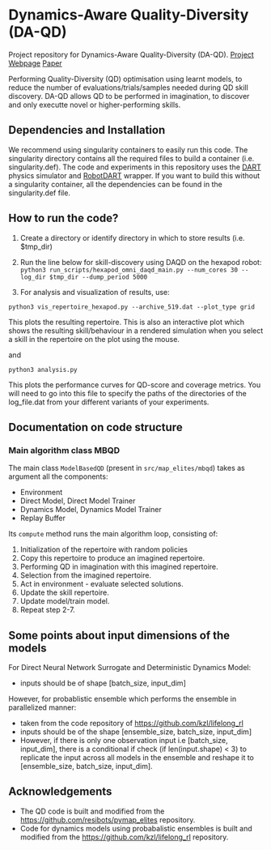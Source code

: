 # Dynamics-Aware Quality-Diversity (DA-QD)
Project repository for Dynamics-Aware Quality-Diversity (DA-QD). [Project Webpage](https://sites.google.com/view/da-qd/home) [Paper](https://arxiv.org/abs/2109.08522)


Performing Quality-Diversity (QD) optimisation using learnt models, to reduce the number of evaluations/trials/samples needed during QD skill discovery.
DA-QD allows QD to be performed in imagination, to discover and only executte novel or higher-performing skills.

## Dependencies and Installation
We recommend using singularity containers to easily run this code. The singularity directory contains all the required files to build a container (i.e. singularity.def).
The code and experiments in this repository uses the [DART](https://dartsim.github.io) physics simulator and [RobotDART](https://github.com/resibots/robot_dart) wrapper.
If you want to build this without a singularity container, all the dependencies can be found in the singularity.def file. 

## How to run the code?
1. Create a directory or identify directory in which to store results (i.e. $tmp_dir) 

2. Run the line below for skill-discovery using DAQD on the hexapod robot:
```python3 run_scripts/hexapod_omni_daqd_main.py --num_cores 30 --log_dir $tmp_dir --dump_period 5000```

3. For analysis and visualization of results, use:
```
python3 vis_repertoire_hexapod.py --archive_519.dat --plot_type grid
```
This plots the resulting repertoire. This is also an interactive plot which shows the resulting skill/behaviour in a rendered simulation when you select a skill in the repertoire on the plot using the mouse.

and
```
python3 analysis.py
```
This plots the performance curves for QD-score and coverage metrics. You will need to go into this file to specify the paths of the directories of the log_file.dat from your different variants of your experiments.


## Documentation on code structure
### Main algorithm class MBQD
The main class `ModelBasedQD` (present in `src/map_elites/mbqd`) takes as argument all the components:
  - Environment
  - Direct Model, Direct Model Trainer
  - Dynamics Model, Dynamics Model Trainer
  - Replay Buffer

Its `compute` method runs the main algorithm loop, consisting of:
1. Initialization of the repertoire with random policies
2. Copy this repertoire to produce an imagined repertoire.
3. Performing QD in imagination with this imagined repertoire.
4. Selection from the imagined repertoire.
5. Act in environment - evaluate selected solutions.
6. Update the skill repertoire.
7. Update model/train model.
8. Repeat step 2-7.

## Some points about input dimensions of the models
For Direct Neural Network Surrogate and Deterministic Dynamics Model:
- inputs should be of shape [batch_size, input_dim]

However, for probablistic ensemble which performs the ensemble in parallelized manner:
- taken from the code repository of https://github.com/kzl/lifelong_rl
- inputs should be of the shape [ensemble_size, batch_size, input_dim]
- However, if there is only one observation input i.e [batch_size, input_dim], there is a conditional if check (if len(input.shape) < 3) to replicate the input across all models in the ensemble and reshape it to [ensemble_size, batch_size, input_dim].

## Acknowledgements
- The QD code is built and modified from the <https://github.com/resibots/pymap_elites> repository.
- Code for dynamics models using probabalistic ensembles is built and modified from the <https://github.com/kzl/lifelong_rl> repository.

